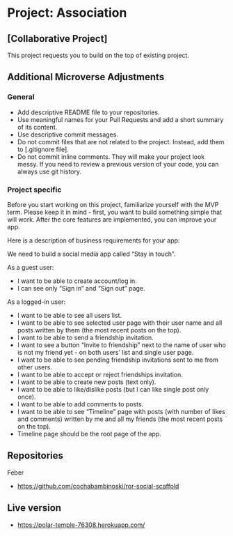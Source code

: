 # Project: Association


## [Collaborative Project]

This project requests you to build on the top of existing project.


## Additional Microverse Adjustments

### General

- Add descriptive README file to your repositories.
- Use meaningful names for your Pull Requests and add a short summary of its content.
- Use descriptive commit messages.
- Do not commit files that are not related to the project. Instead, add them to [.gitignore file].
- Do not commit inline comments. They will make your project look messy. If you need to review a previous version of your code, you can always use git history.

### Project specific

Before you start working on this project, familiarize yourself with the MVP term. Please keep it in mind - first, you want to build something simple that will work. After the core features are implemented, you can improve your app.

Here is a description of business requirements for your app:

We need to build a social media app called “Stay in touch”.

As a guest user:

- I want to be able to create account/log in.
- I can see only “Sign in” and “Sign out” page.

As a logged-in user:

- I want to be able to see all users list.
- I want to be able to see selected user page with their user name and all posts written by them (the most recent posts on the top).
- I want to be able to send a friendship invitation.
- I want to see a button “Invite to friendship” next to the name of user who is not my friend yet - on both users’ list and single user page.
- I want to be able to see pending friendship invitations sent to me from other users.
- I want to be able to accept or reject friendships invitation.
- I want to be able to create new posts (text only).
- I want to be able to like/dislike posts (but I can like single post only once).
- I want to be able to add comments to posts.
- I want to be able to see “Timeline” page with posts (with number of likes and comments) written by me and all my friends (the most recent posts on the top).
- Timeline page should be the root page of the app.

## Repositories

Feber

- https://github.com/cochabambinoski/ror-social-scaffold

## Live version

- https://polar-temple-76308.herokuapp.com/